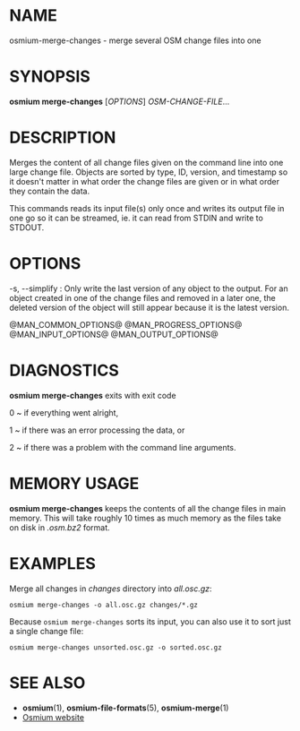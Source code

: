 
# NAME

osmium-merge-changes - merge several OSM change files into one


# SYNOPSIS

**osmium merge-changes** \[*OPTIONS*\] *OSM-CHANGE-FILE*...


# DESCRIPTION

Merges the content of all change files given on the command line into one large
change file. Objects are sorted by type, ID, version, and timestamp so it
doesn't matter in what order the change files are given or in what order they
contain the data.

This commands reads its input file(s) only once and writes its output file
in one go so it can be streamed, ie. it can read from STDIN and write to
STDOUT.


# OPTIONS

-s, --simplify
:   Only write the last version of any object to the output. For an object
    created in one of the change files and removed in a later one, the deleted
    version of the object will still appear because it is the latest version.

@MAN_COMMON_OPTIONS@
@MAN_PROGRESS_OPTIONS@
@MAN_INPUT_OPTIONS@
@MAN_OUTPUT_OPTIONS@

# DIAGNOSTICS

**osmium merge-changes** exits with exit code

0
  ~ if everything went alright,

1
  ~ if there was an error processing the data, or

2
  ~ if there was a problem with the command line arguments.


# MEMORY USAGE

**osmium merge-changes** keeps the contents of all the change files in main
memory. This will take roughly 10 times as much memory as the files take on
disk in *.osm.bz2* format.


# EXAMPLES

Merge all changes in *changes* directory into *all.osc.gz*:

    osmium merge-changes -o all.osc.gz changes/*.gz

Because `osmium merge-changes` sorts its input, you can also use it to sort
just a single change file:

    osmium merge-changes unsorted.osc.gz -o sorted.osc.gz


# SEE ALSO

* **osmium**(1), **osmium-file-formats**(5), **osmium-merge**(1)
* [Osmium website](http://osmcode.org/osmium-tool/)

